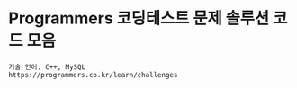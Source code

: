 # Programmers 코딩테스트 문제 솔루션 코드 모음
    기술 언어: C++, MySQL
    https://programmers.co.kr/learn/challenges

